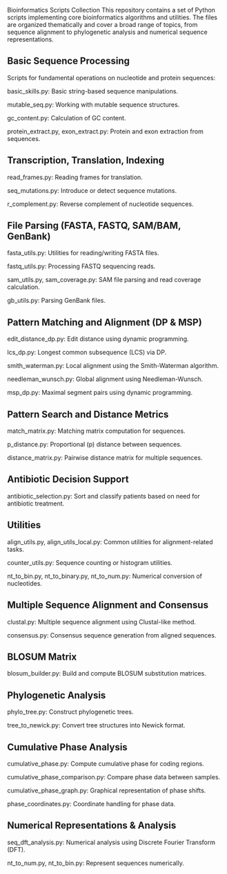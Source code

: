 Bioinformatics Scripts Collection
This repository contains a set of Python scripts implementing core bioinformatics algorithms and utilities. The files are organized thematically and cover a broad range of topics, from sequence alignment to phylogenetic analysis and numerical sequence representations.

## Basic Sequence Processing
Scripts for fundamental operations on nucleotide and protein sequences:

basic_skills.py: Basic string-based sequence manipulations.

mutable_seq.py: Working with mutable sequence structures.

gc_content.py: Calculation of GC content.

protein_extract.py, exon_extract.py: Protein and exon extraction from sequences.

## Transcription, Translation, Indexing
read_frames.py: Reading frames for translation.

seq_mutations.py: Introduce or detect sequence mutations.

r_complement.py: Reverse complement of nucleotide sequences.

## File Parsing (FASTA, FASTQ, SAM/BAM, GenBank)
fasta_utils.py: Utilities for reading/writing FASTA files.

fastq_utils.py: Processing FASTQ sequencing reads.

sam_utils.py, sam_coverage.py: SAM file parsing and read coverage calculation.

gb_utils.py: Parsing GenBank files.

## Pattern Matching and Alignment (DP & MSP)
edit_distance_dp.py: Edit distance using dynamic programming.

lcs_dp.py: Longest common subsequence (LCS) via DP.

smith_waterman.py: Local alignment using the Smith-Waterman algorithm.

needleman_wunsch.py: Global alignment using Needleman-Wunsch.

msp_dp.py: Maximal segment pairs using dynamic programming.

## Pattern Search and Distance Metrics
match_matrix.py: Matching matrix computation for sequences.

p_distance.py: Proportional (p) distance between sequences.

distance_matrix.py: Pairwise distance matrix for multiple sequences.

## Antibiotic Decision Support
antibiotic_selection.py: Sort and classify patients based on need for antibiotic treatment.

## Utilities
align_utils.py, align_utils_local.py: Common utilities for alignment-related tasks.

counter_utils.py: Sequence counting or histogram utilities.

nt_to_bin.py, nt_to_binary.py, nt_to_num.py: Numerical conversion of nucleotides.

## Multiple Sequence Alignment and Consensus
clustal.py: Multiple sequence alignment using Clustal-like method.

consensus.py: Consensus sequence generation from aligned sequences.

## BLOSUM Matrix
blosum_builder.py: Build and compute BLOSUM substitution matrices.

## Phylogenetic Analysis
phylo_tree.py: Construct phylogenetic trees.

tree_to_newick.py: Convert tree structures into Newick format.

## Cumulative Phase Analysis
cumulative_phase.py: Compute cumulative phase for coding regions.

cumulative_phase_comparison.py: Compare phase data between samples.

cumulative_phase_graph.py: Graphical representation of phase shifts.

phase_coordinates.py: Coordinate handling for phase data.

## Numerical Representations & Analysis
seq_dft_analysis.py: Numerical analysis using Discrete Fourier Transform (DFT).

nt_to_num.py, nt_to_bin.py: Represent sequences numerically.
